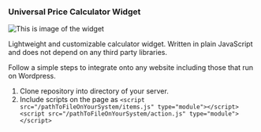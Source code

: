 ### Universal Price Calculator Widget

![This is image of the widget](https://i.ibb.co/fX6bgb3/Calc-image.png)

Lightweight and customizable calculator widget. Written in plain JavaScript and does not depend on any third party libraries. 

Follow a simple steps to integrate onto any website including those that run on Wordpress.

1. Clone repository into directory of your server.
2. Include scripts on the page as `<script src="/pathToFileOnYourSystem/items.js" type="module"></script> <script src="/pathToFileOnYourSystem/action.js" type="module"></script>`

